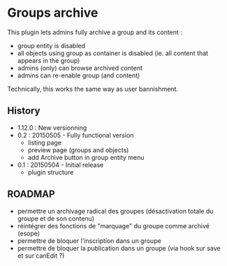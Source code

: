 # Groups archive

This plugin lets admins fully archive a group and its content :
 - group entity is disabled
 - all objects using group as container is disabled (ie. all content that appears in the group)
 - admins (only) can browse archived content
 - admins can re-enable group (and content)

Technically, this works the same way as user bannishment.


## History
 - 1.12.0 : New versionning
 - 0.2 : 20150505 - Fully functional version
	 - listing page
	 - preview page (groups and objects)
	 - add Archive button in group entity menu
 - 0.1 : 20150504 - Initial release
	 - plugin structure


## ROADMAP
 - permettre un archivage radical des groupes (désactivation totale du groupe et de son contenu)
 - réintégrer des fonctions de "marquage" du groupe comme archivé (esope)
 - permettre de bloquer l'inscription dans un groupe
 - permettre de bloquer la publication dans un groupe (via hook sur save et sur canEdit ?)


